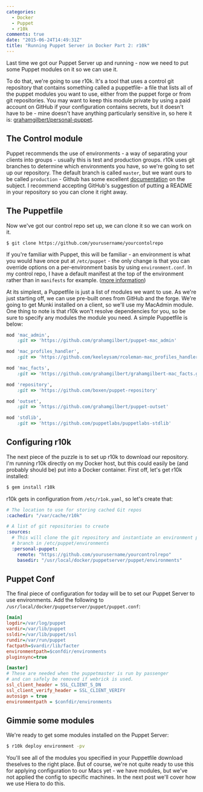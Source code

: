 ```yaml
---
categories:
  - Docker
  - Puppet
  - r10k
comments: true
date: "2015-06-24T14:49:31Z"
title: "Running Puppet Server in Docker Part 2: r10k"
---
```


Last time we got our Puppet Server up and running - now we need to put some Puppet modules on it so we can use it.

To do that, we're going to use r10k. It's a tool that uses a control git repository that contains something called a puppetfile- a file that lists all of the puppet modules you want to use, either from the puppet forge or from git repositories. You may want to keep this module private by using a paid account on GitHub if your configuration contains secrets, but it doesn't have to be - mine doesn't have anything particularly sensitive in, so here it is: [grahamgilbert/personal-puppet](https://github.com/grahamgilbert/personal-puppet). <!--more-->

## The Control module

Puppet recommends the use of environments - a way of separating your clients into groups - usually this is test and production groups. r10k uses git branches to determine which environments you have, so we're going to set up our repository. The default branch is called `master`, but we want ours to be called `production` - Github has some excellent [documentation](https://help.github.com/articles/setting-the-default-branch/) on the subject. I recommend accepting GitHub's suggestion of putting a README in your repository so you can clone it right away.

## The Puppetfile

Now we've got our control repo set up, we can clone it so we can work on it.

```
$ git clone https://github.com/yourusername/yourcontolrepo
```

If you're familiar with Puppet, this will be familiar - an environment is what you would have once put at `/etc/puppet` - the only change is that you can override options on a per-environment basis by using `environment.conf`. In my control repo, I have a default manifest at the top of the environment rather than in `manifests` for example. ([more information](https://docs.puppetlabs.com/puppet/latest/reference/config_file_environment.html))

At its simplest, a Puppetfile is just a list of modules we want to use. As we're just starting off, we can use pre-built ones from GitHub and the forge. We're going to get Munki installed on a client, so we'll use my MacAdmin module. One thing to note is that r10k won't resolve dependencies for you, so be sure to specify any modules the module you need. A simple Puppetfile is below:

```ruby
mod 'mac_admin',
    :git => 'https://github.com/grahamgilbert/puppet-mac_admin'

mod 'mac_profiles_handler',
    :git => 'https://github.com/keeleysam/rcoleman-mac_profiles_handler'

mod 'mac_facts',
    :git => 'https://github.com/grahamgilbert/grahamgilbert-mac_facts.git'

mod 'repository',
    :git => 'https://github.com/boxen/puppet-repository'

mod 'outset',
    :git => 'https://github.com/grahamgilbert/puppet-outset'

mod 'stdlib',
    :git => 'https://github.com/puppetlabs/puppetlabs-stdlib'
```

## Configuring r10k

The next piece of the puzzle is to set up r10k to download our repository. I'm running r10k directly on my Docker host, but this could easily be (and probably should be) put into a Docker container. First off, let's get r10k installed:

```bash
$ gem install r10k
```

r10k gets in configuration from `/etc/r1ok.yaml`, so let's create that:

```yaml /etc/r10k.yaml
# The location to use for storing cached Git repos
:cachedir: "/var/cache/r10k"

# A list of git repositories to create
:sources:
  # This will clone the git repository and instantiate an environment per
  # branch in /etc/puppet/environments
  :personal-puppet:
    remote: "https://github.com/yourusername/yourcontrolrepo"
    basedir: "/usr/local/docker/puppetserver/puppet/environments"
```

## Puppet Conf

The final piece of configuration for today will be to set our Puppet Server to use environments. Add the following to `/usr/local/docker/puppetserver/puppet/puppet.conf`:

```ini
[main]
logdir=/var/log/puppet
vardir=/var/lib/puppet
ssldir=/var/lib/puppet/ssl
rundir=/var/run/puppet
factpath=$vardir/lib/facter
environmentpath=$confdir/environments
pluginsync=true

[master]
# These are needed when the puppetmaster is run by passenger
# and can safely be removed if webrick is used.
ssl_client_header = SSL_CLIENT_S_DN
ssl_client_verify_header = SSL_CLIENT_VERIFY
autosign = true
environmentpath = $confdir/environments

```

## Gimmie some modules

We're ready to get some modules installed on the Puppet Server:

```bash
$ r10k deploy environment -pv
```

You'll see all of the modules you specified in your Puppetfile download theselves to the right place. But of course, we're not quite ready to use this for applying configuration to our Macs yet - we have modules, but we've not applied the config to specific machines. In the next post we'll cover how we use Hiera to do this.
